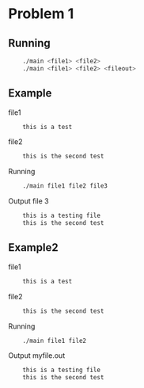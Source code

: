 # Problem 1

## Running
```bash
    ./main <file1> <file2>
    ./main <file1> <file2> <fileout>
```

## Example
file1
```txt
    this is a test
```

file2
```txt
    this is the second test
```
Running
```bash
    ./main file1 file2 file3
```

Output file 3
```txt
    this is a testing file
    this is the second test
```

## Example2
file1
```txt
    this is a test
```

file2
```txt
    this is the second test
```
Running
```bash
    ./main file1 file2 
```

Output myfile.out
```txt
    this is a testing file
    this is the second test
```

